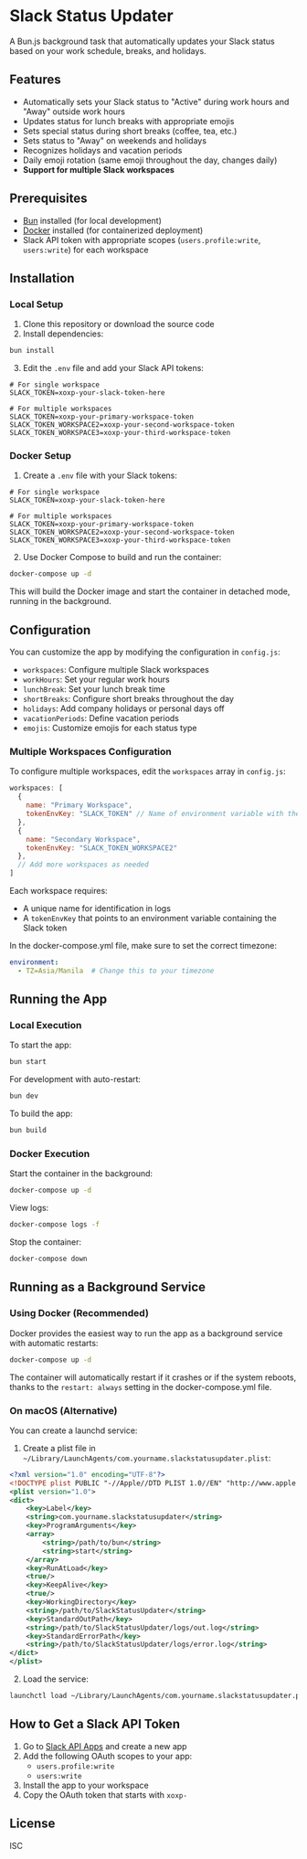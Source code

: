 # Slack Status Updater

A Bun.js background task that automatically updates your Slack status based on your work schedule, breaks, and holidays.

## Features

- Automatically sets your Slack status to "Active" during work hours and "Away" outside work hours
- Updates status for lunch breaks with appropriate emojis
- Sets special status during short breaks (coffee, tea, etc.)
- Sets status to "Away" on weekends and holidays
- Recognizes holidays and vacation periods
- Daily emoji rotation (same emoji throughout the day, changes daily)
- **Support for multiple Slack workspaces**

## Prerequisites

- [Bun](https://bun.sh/) installed (for local development)
- [Docker](https://www.docker.com/) installed (for containerized deployment)
- Slack API token with appropriate scopes (`users.profile:write`, `users:write`) for each workspace

## Installation

### Local Setup

1. Clone this repository or download the source code
2. Install dependencies:

```bash
bun install
```

3. Edit the `.env` file and add your Slack API tokens:

```
# For single workspace
SLACK_TOKEN=xoxp-your-slack-token-here

# For multiple workspaces
SLACK_TOKEN=xoxp-your-primary-workspace-token
SLACK_TOKEN_WORKSPACE2=xoxp-your-second-workspace-token
SLACK_TOKEN_WORKSPACE3=xoxp-your-third-workspace-token
```

### Docker Setup

1. Create a `.env` file with your Slack tokens:

```
# For single workspace
SLACK_TOKEN=xoxp-your-slack-token-here

# For multiple workspaces
SLACK_TOKEN=xoxp-your-primary-workspace-token
SLACK_TOKEN_WORKSPACE2=xoxp-your-second-workspace-token
SLACK_TOKEN_WORKSPACE3=xoxp-your-third-workspace-token
```

2. Use Docker Compose to build and run the container:

```bash
docker-compose up -d
```

This will build the Docker image and start the container in detached mode, running in the background.

## Configuration

You can customize the app by modifying the configuration in `config.js`:

- `workspaces`: Configure multiple Slack workspaces
- `workHours`: Set your regular work hours
- `lunchBreak`: Set your lunch break time
- `shortBreaks`: Configure short breaks throughout the day
- `holidays`: Add company holidays or personal days off
- `vacationPeriods`: Define vacation periods
- `emojis`: Customize emojis for each status type

### Multiple Workspaces Configuration

To configure multiple workspaces, edit the `workspaces` array in `config.js`:

```javascript
workspaces: [
  {
    name: "Primary Workspace",
    tokenEnvKey: "SLACK_TOKEN" // Name of environment variable with the token
  },
  {
    name: "Secondary Workspace",
    tokenEnvKey: "SLACK_TOKEN_WORKSPACE2"
  },
  // Add more workspaces as needed
]
```

Each workspace requires:
- A unique name for identification in logs
- A `tokenEnvKey` that points to an environment variable containing the Slack token

In the docker-compose.yml file, make sure to set the correct timezone:
```yaml
environment:
  - TZ=Asia/Manila  # Change this to your timezone
```

## Running the App

### Local Execution

To start the app:

```bash
bun start
```

For development with auto-restart:

```bash
bun dev
```

To build the app:

```bash
bun build
```

### Docker Execution

Start the container in the background:

```bash
docker-compose up -d
```

View logs:

```bash
docker-compose logs -f
```

Stop the container:

```bash
docker-compose down
```

## Running as a Background Service

### Using Docker (Recommended)

Docker provides the easiest way to run the app as a background service with automatic restarts:

```bash
docker-compose up -d
```

The container will automatically restart if it crashes or if the system reboots, thanks to the `restart: always` setting in the docker-compose.yml file.

### On macOS (Alternative)

You can create a launchd service:

1. Create a plist file in `~/Library/LaunchAgents/com.yourname.slackstatusupdater.plist`:

```xml
<?xml version="1.0" encoding="UTF-8"?>
<!DOCTYPE plist PUBLIC "-//Apple//DTD PLIST 1.0//EN" "http://www.apple.com/DTDs/PropertyList-1.0.dtd">
<plist version="1.0">
<dict>
    <key>Label</key>
    <string>com.yourname.slackstatusupdater</string>
    <key>ProgramArguments</key>
    <array>
        <string>/path/to/bun</string>
        <string>start</string>
    </array>
    <key>RunAtLoad</key>
    <true/>
    <key>KeepAlive</key>
    <true/>
    <key>WorkingDirectory</key>
    <string>/path/to/SlackStatusUpdater</string>
    <key>StandardOutPath</key>
    <string>/path/to/SlackStatusUpdater/logs/out.log</string>
    <key>StandardErrorPath</key>
    <string>/path/to/SlackStatusUpdater/logs/error.log</string>
</dict>
</plist>
```

2. Load the service:

```bash
launchctl load ~/Library/LaunchAgents/com.yourname.slackstatusupdater.plist
```

## How to Get a Slack API Token

1. Go to [Slack API Apps](https://api.slack.com/apps) and create a new app
2. Add the following OAuth scopes to your app:
   - `users.profile:write`
   - `users:write`
3. Install the app to your workspace
4. Copy the OAuth token that starts with `xoxp-`

## License

ISC
